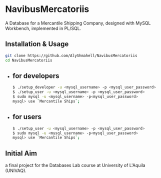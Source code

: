 # NavibusMercatoriis
A Database for a Mercantile Shipping Company, designed with MySQL Workbench, implemented in PL/SQL.

## Installation & Usage
```sh
git clone https://github.com/AlyShmahell/NavibusMercatoriis
cd NavibusMercatoriis
```
- ## for developers
    ```sh
    $ ./setup_developer -u <mysql_username> -p <mysql_user_password>
    $ ./setup_user -u <mysql_username> -p <mysql_user_password>
    $ sudo mysql -u <mysql_username> -p<mysql_user_password>
    mysql> use `Mercantile Ships`;
    ```
- ## for users
    ```sh
    $ ./setup_user -u <mysql_username> -p <mysql_user_password>
    $ sudo mysql -u <mysql_username> -p<mysql_user_password>
    mysql> use `Mercantile Ships`;
    ```
## Initial Aim
a final project for the Databases Lab course at University of L'Aquila (UNIVAQ).
